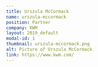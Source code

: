 ```yaml
---
title: Urszula McCormack
name: urszula-mccormack
position: Partner
company: KWM
layout: 2019_default
modal-id: 1
thumbnail: urszula-mccormack.png
alt: Picture of Urszula McCormack
link: https://www.kwm.com/
---
```

